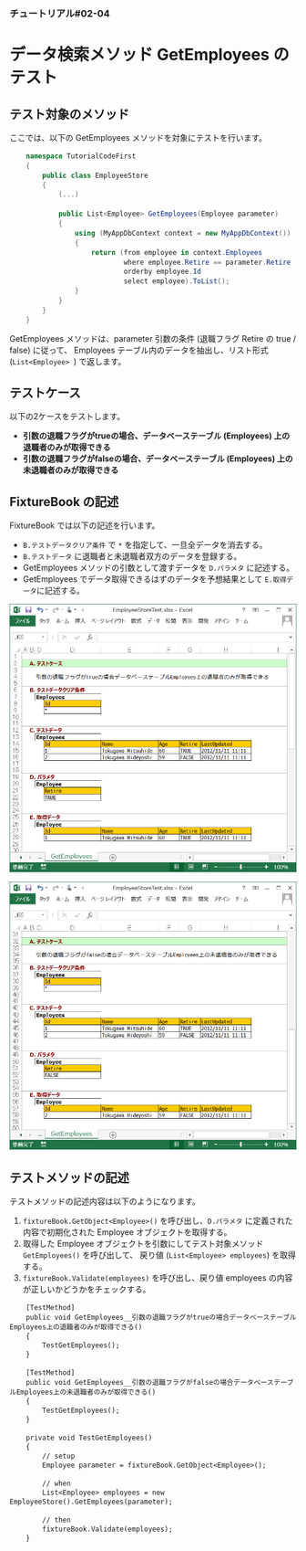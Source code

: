 ﻿
### チュートリアル#02-04

データ検索メソッド GetEmployees のテスト
========================================

テスト対象のメソッド
--------------------

ここでは、以下の GetEmployees メソッドを対象にテストを行います。

```c#
    namespace TutorialCodeFirst
    {
        public class EmployeeStore
        {
            (...)
            
            public List<Employee> GetEmployees(Employee parameter)
            {
                using (MyAppDbContext context = new MyAppDbContext())
                {
                    return (from employee in context.Employees
                            where employee.Retire == parameter.Retire
                            orderby employee.Id
                            select employee).ToList();
                }
            }
        }
    }
```

GetEmployees メソッドは、parameter 引数の条件 (退職フラグ Retire の true / false) に従って、
Employees テーブル内のデータを抽出し、リスト形式 (`List<Employee> `) で返します。


テストケース
------------

以下の2ケースをテストします。

*   <b>引数の退職フラグがtrueの場合、データベーステーブル (Employees) 上の退職者のみが取得できる</b>
*   <b>引数の退職フラグがfalseの場合、データベーステーブル (Employees) 上の未退職者のみが取得できる</b>


FixtureBook の記述
------------------

FixtureBook では以下の記述を行います。

*   `B.テストデータクリア条件` で `*` を指定して、一旦全データを消去する。
*   `B.テストデータ` に退職者と未退職者双方のデータを登録する。
*   GetEmployees メソッドの引数として渡すデータを `D.パラメタ` に記述する。
*   GetEmployees でデータ取得できるはずのデータを予想結果として `E.取得データ`に記述する。


![FixtureBook記述1](./images/Tutorial-CodeFirst-GetEmployees-01.png?raw=true)

![FixtureBook記述2](./images/Tutorial-CodeFirst-GetEmployees-02.png?raw=true)



テストメソッドの記述
--------------------

テストメソッドの記述内容は以下のようになります。

1.  `fixtureBook.GetObject<Employee>()` を呼び出し、`D.パラメタ` に定義された内容で初期化された 
    Employee オブジェクトを取得する。
2.  取得した Employee オブジェクトを引数にしてテスト対象メソッド `GetEmployees()` を呼び出して、
    戻り値 (`List<Employee> employees`) を取得する。
3.  `fixtureBook.Validate(employees)` を呼び出し、戻り値 employees の内容が正しいかどうかをチェックする。

```
    [TestMethod]
    public void GetEmployees__引数の退職フラグがtrueの場合データベーステーブルEmployees上の退職者のみが取得できる()
    {
        TestGetEmployees();
    }

    [TestMethod]
    public void GetEmployees__引数の退職フラグがfalseの場合データベーステーブルEmployees上の未退職者のみが取得できる()
    {
        TestGetEmployees();
    }

    private void TestGetEmployees()
    {
        // setup
        Employee parameter = fixtureBook.GetObject<Employee>();

        // when
        List<Employee> employees = new EmployeeStore().GetEmployees(parameter);

        // then
        fixtureBook.Validate(employees);
    }
```

